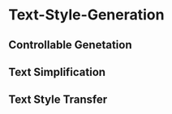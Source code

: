 # Text-Style-Generation

## Controllable Genetation

## Text Simplification

## Text Style Transfer
